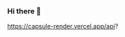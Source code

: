 ### Hi there 👋

https://capsule-render.vercel.app/api?

<!--
**hakyunglee/hakyunglee** is a ✨ _special_ ✨ repository because its `README.md` (this file) appears on your GitHub profile.


![ooii github stats](https://github-readme-stats.vercel.app/api?username=hakyunglee&show_icons=true&theme=prussian)


Here are some ideas to get you started:

- 🔭 I’m currently working on ...
- 🌱 I’m currently learning ...
- 👯 I’m looking to collaborate on ...
- 🤔 I’m looking for help with ...
- 💬 Ask me about ...
- 📫 How to reach me: ...
- 😄 Pronouns: ...
- ⚡ Fun fact: ...
-->
